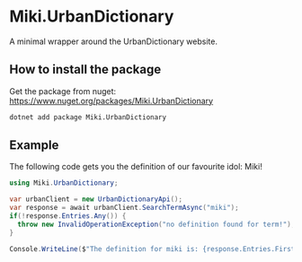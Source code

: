 # Miki.UrbanDictionary

A minimal wrapper around the UrbanDictionary website.

## How to install the package

Get the package from nuget: https://www.nuget.org/packages/Miki.UrbanDictionary

```bash
dotnet add package Miki.UrbanDictionary
```

## Example

The following code gets you the definition of our favourite idol: Miki!

```csharp
using Miki.UrbanDictionary;

var urbanClient = new UrbanDictionaryApi();
var response = await urbanClient.SearchTermAsync("miki");
if(!response.Entries.Any()) {
  throw new InvalidOperationException("no definition found for term!");
}

Console.WriteLine($"The definition for miki is: {response.Entries.First().Definition}!");
```